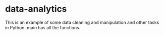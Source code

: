 # data-analytics
This is an example of some data cleaning and manipulation and other tasks in Python. main has all the functions. 
